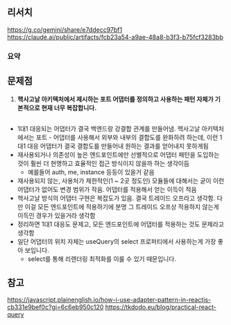 ## 리서치
https://g.co/gemini/share/e7ddecc97bf1
https://claude.ai/public/artifacts/fcb23a54-a9ae-48a8-b3f3-b75fcf3283bb
### 요약
## 문제점
1. **핵사고날 아키텍처에서 제시하는 포트 어댑터를 정의하고 사용하는 패턴 자체가 기본적으로 현재 너무 복잡합니다.**

```
```


*   1대1 대응되는 어댑터가 결국 백엔드랑 강결합 관계를 만들어냄. 헥사고날 아키텍처에서는 포트 - 어댑터를 사용해서 외부와 내부의 결합도를 완화하려 하는데, 이런 1대1 대응 어댑터가 결국 결합도를 만들어내 원하는 결과를 얻어내지 못하게됨
*   재사용되거나 의존성이 높은 엔드포인트에만 선별적으로 어댑터 패턴을 도입하는 것이 훨씬 더 현명하고 효율적인 접근 방식이지 않을까 하는 생각이듬
    *   예를들어 auth, me, instance 등등이 있을거 같음
*   재사용되지 않는, 사용처가 제한적인(1 ~ 2곳 정도인) 모듈들에 대해서는 굳이 이런 어댑터가 없어도 변경 범위가 작음. 어댑터를 적용해서 얻는 이득이 적음
*   헥사고날 방식의 어댑터 구현은 복잡도가 있음. 결국 트레이드 오프라고 생각함. 다만 이걸 모든 엔드포인트에 적용하기에 분명 그 트레이드 오프상 적용하지 않는게 이득인 경우가 있을거라 생각함
*   정리하면 1대1 대응도 문제고, 모든 엔드포인트에 어댑터를 적용하는 것도 문제라고 생각함
*   일단 어댑터의 위치 자체는 useQuery의 select 프로퍼티에서 사용하는게 가장 좋아 보입니다.
    *   select를 통해 리렌더링 최적화를 이룰 수 있기 때문입니다.

## 참고
https://javascript.plainenglish.io/how-i-use-adapter-pattern-in-reactjs-cb331e9bef0c?gi=6c6eb950c120
https://tkdodo.eu/blog/practical-react-query
